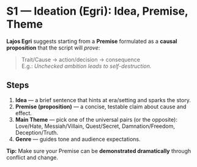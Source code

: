 # S1 — Ideation (Egri): Idea, Premise, Theme

**Lajos Egri** suggests starting from a **Premise** formulated as a **causal proposition** that the script will *prove*:
> Trait/Cause → action/decision → consequence  
E.g.: *Unchecked ambition leads to self-destruction.*

## Steps
1. **Idea** — a brief sentence that hints at era/setting and sparks the story.
2. **Premise (proposition)** — a concise, testable claim about cause and effect.
3. **Main Theme** — pick one of the universal pairs (or the opposite):  
   Love/Hate, Messiah/Villain, Quest/Secret, Damnation/Freedom, Deception/Truth.
4. **Genre** — guides tone and audience expectations.

**Tip:** Make sure your Premise can be **demonstrated dramatically** through conflict and change.
